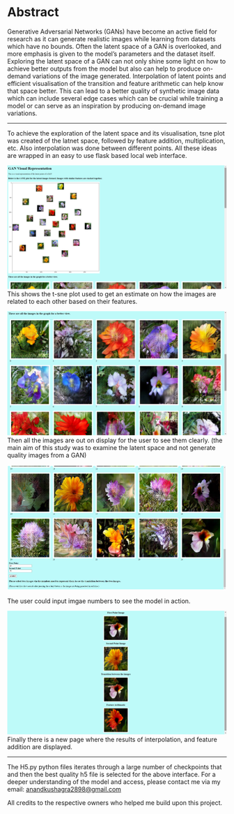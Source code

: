 # Abstract
Generative Adversarial Networks (GANs) have become an active field for research as it can generate realistic images while learning from datasets which have no bounds. Often the latent space of a GAN is overlooked, and more emphasis is given to the model’s parameters and the dataset itself. Exploring the latent space of a GAN can not only shine some light on how to achieve better outputs from the model but also can help to produce on-demand variations of the image generated. Interpolation of latent points and efficient visualisation of the transition and feature arithmetic can help know that space better. This can lead to a better quality of synthetic image data which can include several edge cases which can be crucial while training a model or can serve as an inspiration by producing on-demand image variations.


--------------------------------------------------------------------------------------------------------------------


To achieve the exploration of the latent space and its visualisation, tsne plot was created of the latnet space, followed by feature addition, multiplication, etc. Also interpolation was done between different points. All these ideas are wrapped in an easy to use flask based local web interface. 


![img](https://github.com/KA0335/MSc-Dissertation/blob/main/images/Screenshot%20(104).png)
This shows the t-sne plot used to get an estimate on how the images are related to each other based on their features.


![img](https://github.com/KA0335/MSc-Dissertation/blob/main/images/Screenshot%20(105).png)
Then all the images are out on display for the user to see them clearly. (the main aim of this study was to examine the latent space and not generate quality images from a GAN)


![img](https://github.com/KA0335/MSc-Dissertation/blob/main/images/Screenshot%20(113).png)
 
 The user could input imgae numbers to see the model in action.


![img](https://github.com/KA0335/MSc-Dissertation/blob/main/images/Screenshot%20(112).png)
Finally there is a new page where the results of interpolation, and feature addition are displayed.

------------------------------------------------------------------------------------------------------------------

The H5.py python files iterates through a large number of checkpoints that and then the best quality h5 file is selected for the above interface. For a deeper understanding of the model and access, please contact me via my email: anandkushagra2898@gmail.com

All credits to the respective owners who helped me build upon this project.

